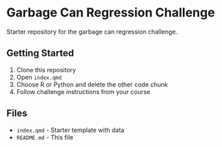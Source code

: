 # Garbage Can Regression Challenge

Starter repository for the garbage can regression challenge.

## Getting Started

1. Clone this repository
2. Open `index.qmd` 
3. Choose R or Python and delete the other code chunk
4. Follow challenge instructions from your course

## Files

- `index.qmd` - Starter template with data
- `README.md` - This file
